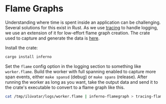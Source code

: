 # Flame Graphs

Understanding where time is spent inside an application can be challenging.
Several solutions for this exist in Rust.
As we use [tracing](https://docs.rs/tracing/latest/tracing/) to handle logging, we use an extension of it for low-effort flame graph creation.
The crate used to capture and generate the data is [here](https://docs.rs/tracing-flame/latest/tracing_flame/index.html).

Install the crate:

```bash
cargo install inferno
```

Set the `flame` config option in the logging section to something like `worker.flame`.
Build the worker with full spanning enabled to capture more span events, either `make spansd` (debug) or `make spans` (release).
After running the worker as long as you want, take the output data and send it to the crate's executable to convert to a flame graph like this.

```bash
cat /tmp/ilúvatar/logs/worker.flame | inferno-flamegraph > tracing-flamegraph.svg
```
